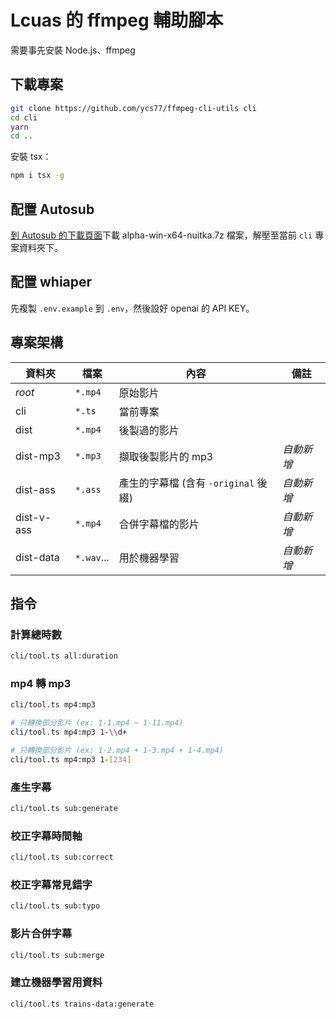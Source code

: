 # Lcuas 的 ffmpeg 輔助腳本

需要事先安裝 Node.js、ffmpeg

## 下載專案

```bash
git clone https://github.com/ycs77/ffmpeg-cli-utils cli
cd cli
yarn
cd ..
```

安裝 tsx：

```bash
npm i tsx -g
```

## 配置 Autosub

[到 Autosub 的下載頁面](https://github.com/BingLingGroup/autosub/releases/tag/0.5.7-alpha)下載 alpha-win-x64-nuitka.7z 檔案，解壓至當前 `cli` 專案資料夾下。

## 配置 whiaper

先複製 `.env.example` 到 `.env`，然後設好 openai 的 API KEY。

## 專案架構

| 資料夾     | 檔案       | 內容                                 | 備註       |
| ---------- | ---------- | ------------------------------------ | ---------- |
| *root*     | `*.mp4`    | 原始影片                             |            |
| cli        | `*.ts`     | 當前專案                             |            |
| dist       | `*.mp4`    | 後製過的影片                         |            |
| dist-mp3   | `*.mp3`    | 擷取後製影片的 mp3                   | *自動新增* |
| dist-ass   | `*.ass`    | 產生的字幕檔 (含有 `-original` 後綴) | *自動新增* |
| dist-v-ass | `*.mp4`    | 合併字幕檔的影片                     | *自動新增* |
| dist-data  | `*.wav`... | 用於機器學習                         | *自動新增* |

## 指令

### 計算總時數

```bash
cli/tool.ts all:duration
```

### mp4 轉 mp3

```bash
cli/tool.ts mp4:mp3

# 只轉換部分影片 (ex: 1-1.mp4 ~ 1-11.mp4)
cli/tool.ts mp4:mp3 1-\\d+

# 只轉換部分影片 (ex: 1-2.mp4 + 1-3.mp4 + 1-4.mp4)
cli/tool.ts mp4:mp3 1-[234]
```

### 產生字幕

```bash
cli/tool.ts sub:generate
```

### 校正字幕時間軸

```bash
cli/tool.ts sub:correct
```

### 校正字幕常見錯字

```bash
cli/tool.ts sub:typo
```

### 影片合併字幕

```bash
cli/tool.ts sub:merge
```

### 建立機器學習用資料

```bash
cli/tool.ts trains-data:generate
```
